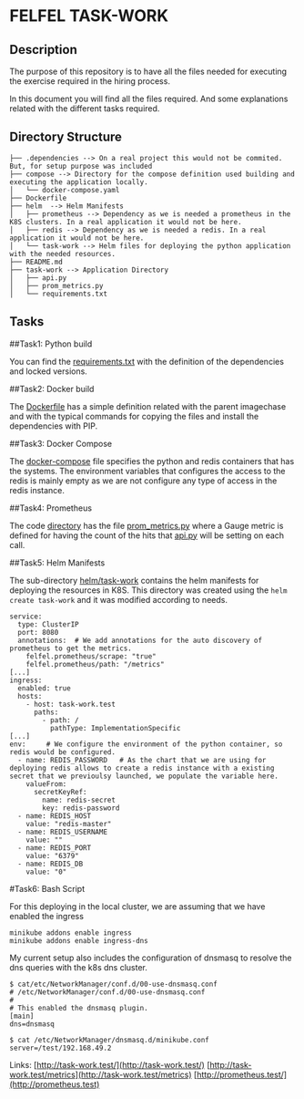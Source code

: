 # FELFEL TASK-WORK

## Description
The purpose of this repository is to have all the files needed for executing the exercise required in the hiring process.

In this document you will find all the files required. And some explanations related with the different tasks required.


## Directory Structure

```shell script
├── .dependencies --> On a real project this would not be commited. But, for setup purpose was included
├── compose --> Directory for the compose definition used building and executing the application locally.
│   └── docker-compose.yaml
├── Dockerfile
├── helm  --> Helm Manifests
│   ├── prometheus --> Dependency as we is needed a prometheus in the K8S clusters. In a real application it would not be here.
│   ├── redis --> Dependency as we is needed a redis. In a real application it would not be here.
│   └── task-work --> Helm files for deploying the python application with the needed resources.
├── README.md
├── task-work --> Application Directory
│   ├── api.py
│   ├── prom_metrics.py
│   └── requirements.txt
```


## Tasks

##Task1: Python build

You can find the [requirements.txt](task-work/requirements.txt) with the definition of the dependencies and locked versions.

##Task2: Docker build

The [Dockerfile](Dockerfile) has a simple definition related with the parent imagechase and with the typical commands for copying
 the files and install the dependencies with PIP.

##Task3: Docker Compose

The [docker-compose](compose/docker-compose.yaml) file specifies the python and redis containers that has the systems. The environment variables
that configures the  access to the redis is mainly empty as we are not configure any type of access in the redis instance.

##Task4: Prometheus

The code [directory](task-work) has the file [prom_metrics.py](task-work/prom_metrics.py) where a Gauge metric is defined for having the count of the 
hits that [api.py](task-work/api.py) will be setting on each call.

##Task5: Helm Manifests

The sub-directory [helm/task-work](helm/task-work) contains the helm manifests for deploying the resources in K8S.
This directory was created using the `helm create task-work` and it was modified according to needs. 

```
service:
  type: ClusterIP
  port: 8080
  annotations:  # We add annotations for the auto discovery of prometheus to get the metrics.
    felfel.prometheus/scrape: "true"
    felfel.prometheus/path: "/metrics"
[...]
ingress:
  enabled: true
  hosts:
    - host: task-work.test
      paths:
        - path: /
          pathType: ImplementationSpecific
[...]
env:     # We configure the environment of the python container, so redis would be configured. 
  - name: REDIS_PASSWORD   # As the chart that we are using for deploying redis allows to create a redis instance with a existing secret that we previoulsy launched, we populate the variable here.
    valueFrom:
      secretKeyRef:
        name: redis-secret
        key: redis-password
  - name: REDIS_HOST
    value: "redis-master"
  - name: REDIS_USERNAME
    value: ""
  - name: REDIS_PORT
    value: "6379"
  - name: REDIS_DB
    value: "0"
```


#Task6: Bash Script

For this deploying in the local cluster, we are assuming that we have enabled the ingress
```shell script
minikube addons enable ingress
minikube addons enable ingress-dns
```

My current setup also includes the configuration of dnsmasq to resolve the dns queries with the k8s dns cluster.

```shell script
$ cat/etc/NetworkManager/conf.d/00-use-dnsmasq.conf
# /etc/NetworkManager/conf.d/00-use-dnsmasq.conf
#
# This enabled the dnsmasq plugin.
[main]
dns=dnsmasq

$ cat /etc/NetworkManager/dnsmasq.d/minikube.conf
server=/test/192.168.49.2
```

Links:
[http://task-work.test/](http://task-work.test/)
[http://task-work.test/metrics](http://task-work.test/metrics)
[http://prometheus.test/](http://prometheus.test)


